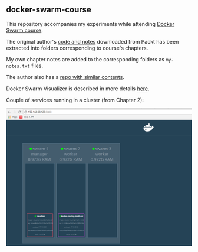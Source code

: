 ## docker-swarm-course

This repository accompanies my experiments while attending [Docker Swarm course](https://www.safaribooksonline.com/library/view/docker-swarm/9781788398251/). 

The original author's [code and notes](https://github.com/excelsiorsoft/docker-swarm-course/blob/master/V08278_Code.zip) downloaded from Packt has been extracted into folders corresponding to course's chapters.

My own chapter notes are added to the corresponding folders as `my-notes.txt` files.

The author also has a [repo with similar contents](https://github.com/albertogviana/docker-swarm-presentation).

Docker Swarm Visualizer is described in more details [here](https://github.com/dockersamples/docker-swarm-visualizer).

Couple of services running in a cluster (from Chapter 2): 

![](https://github.com/excelsiorsoft/docker-swarm-course/blob/master/chapter-2/services-deployed-in-a-swarm.PNG)
